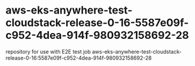 # aws-eks-anywhere-test-cloudstack-release-0-16-5587e09f-c952-4dea-914f-980932158692-28
repository for use with E2E test job aws-eks-anywhere-test-cloudstack-release-0-16:5587e09f-c952-4dea-914f-980932158692-28
